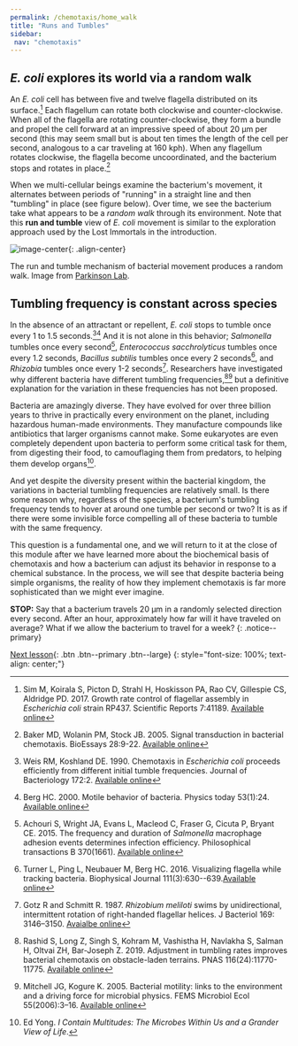 ```yaml
---
permalink: /chemotaxis/home_walk
title: "Runs and Tumbles"
sidebar:
 nav: "chemotaxis"
---
```


## *E. coli* explores its world via a random walk

An *E. coli* cell has between five and twelve flagella distributed on its surface.[^Sim2017] Each flagellum can rotate both clockwise and counter-clockwise. When all of the flagella are rotating counter-clockwise, they form a bundle and propel the cell forward at an impressive speed of about 20 µm per second (this may seem small but is about ten times the length of the cell per second, analogous to a car traveling at 160 kph). When any flagellum rotates clockwise, the flagella become uncoordinated, and the bacterium stops and rotates in place.[^Baker2005]

When we multi-cellular beings examine the bacterium's movement, it alternates between periods of "running" in a straight line and then "tumbling" in place (see figure below). Over time, we see the bacterium take what appears to be a *random walk* through its environment. Note that this **run and tumble** view of *E. coli* movement is similar to the exploration approach used by the Lost Immortals in the introduction.

![image-center](../assets/images/chemotaxis_intro_runtumble.png){: .align-center}
<figcaption>The run and tumble mechanism of bacterial movement produces a random walk. Image from <a href="http://chemotaxis.biology.utah.edu/Parkinson_Lab/projects/ecolichemotaxis/ecolichemotaxis.html">Parkinson Lab</a>.</figcaption>


## Tumbling frequency is constant across species

In the absence of an attractant or repellent, *E. coli* stops to tumble once every 1 to 1.5 seconds.[^Weis1990][^Berg2000] And it is not alone in this behavior; *Salmonella* tumbles once every second[^Achouri2015], *Enterococcus sacchrolyticus* tumbles once every 1.2 seconds, *Bacillus subtilis* tumbles once every 2 seconds[^Turner2016], and *Rhizobia* tumbles once every 1-2 seconds[^Gotz1987]. Researchers have investigated why different bacteria have different tumbling frequencies,[^Rashid2019][^Mitchell2005] but a definitive explanation for the variation in these frequencies has not been proposed.

Bacteria are amazingly diverse. They have evolved for over three billion years to thrive in practically every environment on the planet, including hazardous human-made environments. They manufacture compounds like antibiotics that larger organisms cannot make. Some eukaryotes are even completely dependent upon bacteria to perform some critical task for them, from digesting their food, to camouflaging them from predators, to helping them develop organs[^Yong2016].

And yet despite the diversity present within the bacterial kingdom, the variations in bacterial tumbling frequencies are relatively small. Is there some reason why, regardless of the species, a bacterium's tumbling frequency tends to hover at around one tumble per second or two? It is as if there were some invisible force compelling all of these bacteria to tumble with the same frequency.

This question is a fundamental one, and we will return to it at the close of this module after we have learned more about the biochemical basis of chemotaxis and how a bacterium can adjust its behavior in response to a chemical substance. In the process, we will see that despite bacteria being simple organisms, the reality of how they implement chemotaxis is far more sophisticated than we might ever imagine.

**STOP:** Say that a bacterium travels 20 µm in a randomly selected direction every second.  After an hour, approximately how far will it have traveled on average?  What if we allow the bacterium to travel for a week?
{: .notice--primary}

[^Pierucci1978]: Pierucci O. 1978. Dimensions of *Escherichia coli* at various growth rates: Model of envelope growth. Journal of Bacteriology 135(2):559-574. [Available online](https://jb.asm.org/content/jb/135/2/559.full.pdf)

[^Sim2017]: Sim M, Koirala S, Picton D, Strahl H, Hoskisson PA, Rao CV, Gillespie CS, Aldridge PD. 2017. Growth rate control of flagellar assembly in *Escherichia coli* strain RP437. Scientific Reports 7:41189. [Available online](https://www.nature.com/articles/srep41189#:~:text=Escherichia%20coli%20is%20a%20prominent,distributed%20across%20the%20cell%20surface.)

[^Baker2005]: Baker MD, Wolanin PM, Stock JB. 2005. Signal transduction in bacterial chemotaxis. BioEssays 28:9-22. [Available online](https://pubmed.ncbi.nlm.nih.gov/16369945/)

[^Weis1990]: Weis RM, Koshland DE. 1990. Chemotaxis in *Escherichia coli* proceeds efficiently from different initial tumble frequencies. Journal of Bacteriology 172:2. [Available online](https://jb.asm.org/content/jb/172/2/1099.full.pdf)

[^Berg2000]: Berg HC. 2000. Motile behavior of bacteria. Physics today 53(1):24. [Available online](https://physicstoday.scitation.org/doi/pdf/10.1063/1.882934)

[^Achouri2015]: Achouri S, Wright JA, Evans L, Macleod C, Fraser G, Cicuta P, Bryant CE. 2015. The frequency and duration of *Salmonella* macrophage adhesion events determines infection efficiency. Philosophical transactions B 370(1661). [Available online](https://www.ncbi.nlm.nih.gov/pmc/articles/PMC4275903/)

[^Turner2016]: Turner L, Ping L, Neubauer M, Berg HC. 2016. Visualizing flagella while tracking bacteria. Biophysical Journal 111(3):630--639.[Available online](https://pubmed.ncbi.nlm.nih.gov/27508446/)

[^Parkinson2015]: Parkinson JS, Hazelbauer, Falke JJ. 2015. Signaling and sensory adaptation in *Escherichia coli* chemoreceptors: 2015 update. [Available online](https://www.sciencedirect.com/science/article/abs/pii/S0966842X15000578)

[^Yang2019]: Yang W, Cassidy CK, Ames P, Diebolder CA, Schulten K, Luthey-Schulten Z, Parkinson JS, Briegel A. 2019. *In situ* confomraitonal changes of the *Escherichia coli* serine chemoreceptor in different signaling states. mBio. [Available online](https://mbio.asm.org/content/10/4/e00973-19/article-info)

[^Saragosti2001]: Saragosti J, Calvez V, Bournaveas, N, Perthame B, Buguin A, Silberzan P. 2001. Directional persistence of chemotactic bacteria in a traveling concentration wave. PNAS. [Available online](https://www.pnas.org/content/pnas/108/39/16235.full.pdf)

[^Gotz1987]: Gotz R and Schmitt R. 1987. *Rhizobium meliloti* swims by unidirectional, intermittent rotation of right-handed flagellar helices. J Bacteriol 169: 3146–3150. [Avaialbe online](https://www.ncbi.nlm.nih.gov/pmc/articles/PMC212363/)

[^Lim2019]: Lim S, Guo XK, Boedicker JQ. 2019. Connecting single-cell properties to collective behavior in multiple wild isolates of the *Enterobacter cloacae* complex. PLoS ONE 14(4): e0214719. [Avaialbe online](https://doi.org/10.1371/journal.pone.0214719)

[^Rashid2019]: Rashid S, Long Z, Singh S, Kohram M, Vashistha H, Navlakha S, Salman H, Oltvai ZH, Bar-Joseph Z. 2019. Adjustment in tumbling rates improves bacterial chemotaxis on obstacle-laden terrains. PNAS 116(24):11770-11775. [Available online](https://www.pnas.org/content/116/24/11770)

[^Mitchell2005]: Mitchell JG, Kogure K. 2005. Bacterial motility: links to the environment and a driving force for microbial physics. FEMS Microbiol Ecol 55(2006):3–16. [Available online](https://academic.oup.com/femsec/article/55/1/3/554107)

[^Yong2016]: Ed Yong. *I Contain Multitudes: The Microbes Within Us and a Grander View of Life*.

[Next lesson](home_signal){: .btn .btn--primary .btn--large}
{: style="font-size: 100%; text-align: center;"}
